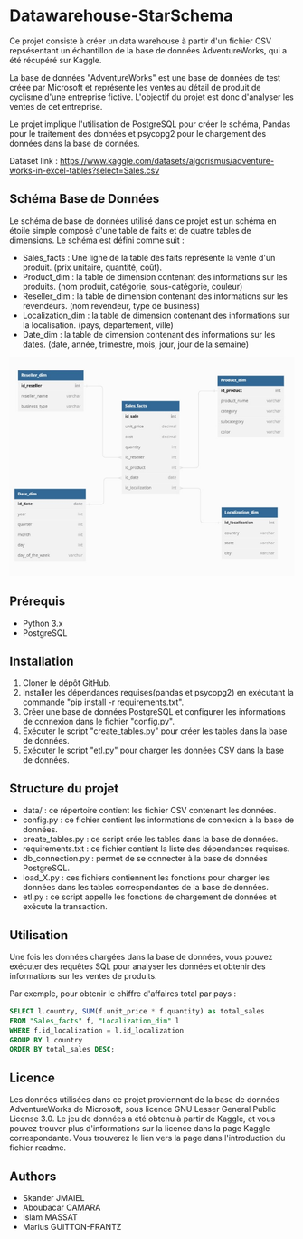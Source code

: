 # Datawarehouse-StarSchema


Ce projet consiste à créer un data warehouse à partir d'un fichier CSV repsésentant un échantillon de la base de données AdventureWorks, qui a été récupéré sur Kaggle.

La base de données "AdventureWorks" est une base de données de test créée par Microsoft et représente les ventes au détail de produit de cyclisme d'une entreprise fictive. L'objectif du projet est donc d'analyser les ventes de cet entreprise.

Le projet implique l'utilisation de PostgreSQL pour créer le schéma, Pandas pour le traitement des données et psycopg2 pour le chargement des données dans la base de données.

Dataset link : https://www.kaggle.com/datasets/algorismus/adventure-works-in-excel-tables?select=Sales.csv





## Schéma  Base de Données


Le schéma de base de données utilisé dans ce projet est un schéma en étoile simple composé d'une table de faits et de quatre tables de dimensions. Le schéma est défini comme suit :

- Sales_facts : Une ligne de la table des faits représente la vente d'un produit. (prix unitaire, quantité, coût).
- Product_dim : la table de dimension contenant des informations sur les produits. (nom produit, catégorie, sous-catégorie, couleur)
- Reseller_dim : la table de dimension contenant des informations sur les revendeurs. (nom revendeur, type de business)
- Localization_dim : la table de dimension contenant des informations sur la localisation. (pays, departement, ville)
- Date_dim : la table de dimension contenant des informations sur les dates. (date, année, trimestre, mois, jour, jour de la semaine)





<img src="img/schema.jpg"  width="800">




## Prérequis

- Python 3.x
- PostgreSQL

## Installation

1. Cloner le dépôt GitHub. 
2. Installer les dépendances requises(pandas et psycopg2) en exécutant la commande "pip install -r requirements.txt".
3. Créer une base de données PostgreSQL et configurer les informations de connexion dans le fichier "config.py".
4. Exécuter le script "create_tables.py" pour créer les tables dans la base de données.
5. Exécuter le script "etl.py" pour charger les données CSV dans la base de données.

## Structure du projet

- data/ : ce répertoire contient les fichier CSV contenant les données.
- config.py : ce fichier contient les informations de connexion à la base de données.
- create_tables.py : ce script crée les tables dans la base de données.
- requirements.txt : ce fichier contient la liste des dépendances requises.
- db_connection.py : permet de se connecter à la base de données PostgreSQL.
- load_X.py : ces fichiers contiennent les fonctions pour charger les données dans les tables correspondantes de la base de données.
- etl.py : ce script appelle les fonctions de chargement de données et exécute la transaction.

## Utilisation

Une fois les données chargées dans la base de données, vous pouvez exécuter des requêtes SQL pour analyser les données et obtenir des informations sur les ventes de produits.

Par exemple, pour obtenir le chiffre d'affaires total par pays :

```sql
SELECT l.country, SUM(f.unit_price * f.quantity) as total_sales
FROM "Sales_facts" f, "Localization_dim" l
WHERE f.id_localization = l.id_localization
GROUP BY l.country
ORDER BY total_sales DESC;

```
## Licence 

Les données utilisées dans ce projet proviennent de la base de données AdventureWorks de Microsoft, sous licence GNU Lesser General Public License 3.0. Le jeu de données a été obtenu à partir de Kaggle, et vous pouvez trouver plus d'informations sur la licence dans la page Kaggle correspondante. Vous trouverez le lien vers la page dans l'introduction du fichier readme.

## Authors

- Skander JMAIEL
- Aboubacar CAMARA
- Islam MASSAT
- Marius GUITTON-FRANTZ
